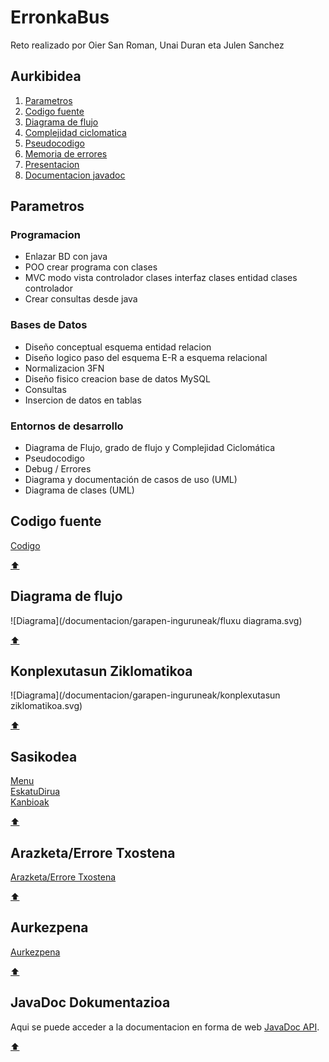# ErronkaBus
Reto realizado por Oier San Roman, Unai Duran eta Julen Sanchez

## Aurkibidea

1. [Parametros](#parametros)
2. [Codigo fuente](#codigo-fuente)
3. [Diagrama de flujo](#diagrama-de-flujo)
4. [Complejidad ciclomatica](#complejidad-ciclomatica)
5. [Pseudocodigo](#pseudocodigo)
6. [Memoria de errores](#memoria-de-errores)
7. [Presentacion](#presentacion)
8. [Documentacion javadoc](#documentacion-javadoc)

## Parametros

### Programacion
- Enlazar BD con java
- POO crear programa con clases
- MVC modo vista controlador clases interfaz clases entidad clases controlador
- Crear consultas desde java

### Bases de Datos
- Diseño conceptual esquema entidad relacion
- Diseño logico paso del esquema E-R a esquema relacional
- Normalizacion 3FN
- Diseño fisico creacion base de datos MySQL
- Consultas
- Insercion de datos en tablas

### Entornos de desarrollo
- Diagrama de Flujo, grado de flujo y Complejidad Ciclomática
- Pseudocodigo
- Debug / Errores
- Diagrama y documentación de casos de uso (UML)
- Diagrama de clases (UML)


## Codigo fuente

[Codigo](/busak)

[:arrow_up:](#erronnkabus)

## Diagrama de flujo

![Diagrama](/documentacion/garapen-inguruneak/fluxu diagrama.svg)

[:arrow_up:](#erronnkabus)

## Konplexutasun Ziklomatikoa

![Diagrama](/documentacion/garapen-inguruneak/konplexutasun ziklomatikoa.svg)

[:arrow_up:](#erronnkabus)

## Sasikodea

[Menu](/dokumentazioa/erronnkabusMenu.psc)\
[EskatuDirua](/dokumentazioa/erronnkabusEskatuDirua.psc)\
[Kanbioak](/dokumentazioa/erronnkabusKanbioak.psc)

[:arrow_up:](#erronnkabus)

## Arazketa/Errore Txostena

[Arazketa/Errore Txostena](/dokumentazioa/ArazketaTxostena.pdf)

[:arrow_up:](#erronnkabus)

## Aurkezpena

[Aurkezpena](/dokumentazioa/Aurkezpena.odp)

[:arrow_up:](#erronnkabus)

## JavaDoc Dokumentazioa

Aqui se puede acceder a la documentacion en forma de web [JavaDoc API](https://petaldoiporramador.github.io/ErronkaBus/).

[:arrow_up:](#erronnkabus)
